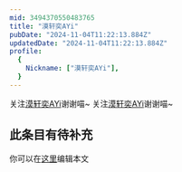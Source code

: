 ```yaml
---
mid: 3494370550483765
title: "漠轩奕AYi"
pubDate: "2024-11-04T11:22:13.884Z"
updatedDate: "2024-11-04T11:22:13.884Z"
profile:
  {
    Nickname: ["漠轩奕AYi"],
  }
---
```


关注[漠轩奕AYi](https://space.bilibili.com/3494370550483765)谢谢喵~ 关注[漠轩奕AYi](https://space.bilibili.com/3494370550483765)谢谢喵~

## 此条目有待补充
你可以在[这里](https://github.com/Yuhanawa/VTuber.ICU/edit/master/src/content/v/漠轩奕AYi/index.md)编辑本文
